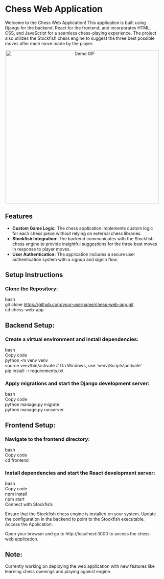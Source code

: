 # Chess Web Application

Welcome to the Chess Web Application! This application is built using Django for the backend, React for the frontend, and incorporates HTML, CSS, and JavaScript for a seamless chess-playing experience. The project also utilizes the Stockfish chess engine to suggest the three best possible moves after each move made by the player.


<p align="center">
  <img src="https://github.com/harneet2512/Chess_Analysis/assets/62827797/9ede0a40-4034-4593-a6f7-21c220279b11" width="500" alt="Demo GIF">
</p>



## Features

- **Custom Game Logic:** The chess application implements custom logic for each chess piece without relying on external chess libraries.
- **Stockfish Integration:** The backend communicates with the Stockfish chess engine to provide insightful suggestions for the three best moves in response to player moves.
- **User Authentication:** The application includes a secure user authentication system with a signup and signin flow.

## Setup Instructions

 ### Clone the Repository:
   bash <br>
   git clone https://github.com/your-username/chess-web-app.git  <br>
   cd chess-web-app <br>

## Backend Setup:

### Create a virtual environment and install dependencies:
bash  <br>
Copy code  <br>
python -m venv venv  <br>
source venv/bin/activate  # On Windows, use 'venv\Scripts\activate'  <br>
pip install -r requirements.txt  <br>

### Apply migrations and start the Django development server:
bash  <br>
Copy code  <br>
python manage.py migrate  <br>
python manage.py runserver  <br>

## Frontend Setup:  
### Navigate to the frontend directory:
bash  <br>
Copy code  <br>
cd frontend  <br>

### Install dependencies and start the React development server:  <br>
bash <br>
Copy code <br>
npm install <br>
npm start <br>
Connect with Stockfish:  <br>

Ensure that the Stockfish chess engine is installed on your system.
Update the configuration in the backend to point to the Stockfish executable.
Access the Application:

Open your browser and go to http://localhost:3000 to access the chess web application.


## Note:
Currently working on deploying the web application with new features like learning chess openings and playing against engine.
